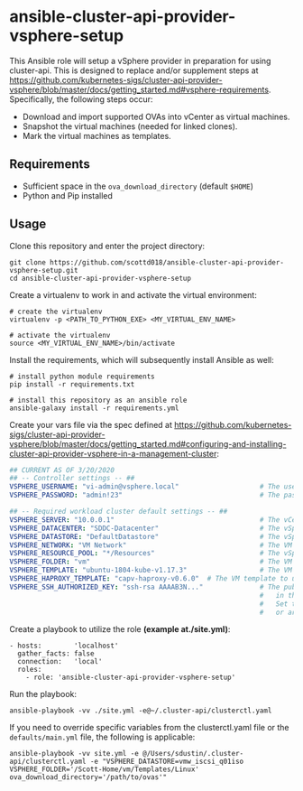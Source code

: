 # ansible-cluster-api-provider-vsphere-setup

This Ansible role will setup a vSphere provider in preparation for using cluster-api.  This is designed to replace and/or supplement steps at https://github.com/kubernetes-sigs/cluster-api-provider-vsphere/blob/master/docs/getting_started.md#vsphere-requirements. Specifically, the following steps occur:

- Download and import supported OVAs into vCenter as virtual machines.
- Snapshot the virtual machines (needed for linked clones).
- Mark the virtual machines as templates.

## Requirements

- Sufficient space in the `ova_download_directory` (default `$HOME`)
- Python and Pip installed

## Usage

Clone this repository and enter the project directory:

```
git clone https://github.com/scottd018/ansible-cluster-api-provider-vsphere-setup.git
cd ansible-cluster-api-provider-vsphere-setup
```

Create a virtualenv to work in and activate the virtual environment:

```
# create the virtualenv
virtualenv -p <PATH_TO_PYTHON_EXE> <MY_VIRTUAL_ENV_NAME>

# activate the virtualenv
source <MY_VIRTUAL_ENV_NAME>/bin/activate
```

Install the requirements, which will subsequently install Ansible as well:
```
# install python module requirements
pip install -r requirements.txt

# install this repository as an ansible role
ansible-galaxy install -r requirements.yml
```

Create your vars file via the spec defined at https://github.com/kubernetes-sigs/cluster-api-provider-vsphere/blob/master/docs/getting_started.md#configuring-and-installing-cluster-api-provider-vsphere-in-a-management-cluster:
```yaml
## CURRENT AS OF 3/20/2020
## -- Controller settings -- ##
VSPHERE_USERNAME: "vi-admin@vsphere.local"                    # The username used to access the remote vSphere endpoint
VSPHERE_PASSWORD: "admin!23"                                  # The password used to access the remote vSphere endpoint

## -- Required workload cluster default settings -- ##
VSPHERE_SERVER: "10.0.0.1"                                    # The vCenter server IP or FQDN
VSPHERE_DATACENTER: "SDDC-Datacenter"                         # The vSphere datacenter to deploy the management cluster on
VSPHERE_DATASTORE: "DefaultDatastore"                         # The vSphere datastore to deploy the management cluster on
VSPHERE_NETWORK: "VM Network"                                 # The VM network to deploy the management cluster on
VSPHERE_RESOURCE_POOL: "*/Resources"                          # The vSphere resource pool for your VMs
VSPHERE_FOLDER: "vm"                                          # The VM folder for your VMs. Set to "" to use the root vSphere folder
VSPHERE_TEMPLATE: "ubuntu-1804-kube-v1.17.3"                  # The VM template to use for your management cluster.
VSPHERE_HAPROXY_TEMPLATE: "capv-haproxy-v0.6.0"  # The VM template to use for the HAProxy load balancer
VSPHERE_SSH_AUTHORIZED_KEY: "ssh-rsa AAAAB3N..."              # The public ssh authorized key on all machines
                                                              #   in this cluster.
                                                              #   Set to "" if you don't want to enable SSH,
                                                              #   or are using another solution.
```

Create a playbook to utilize the role **(example at./site.yml)**:
```
- hosts:        'localhost'
  gather_facts: false
  connection:   'local'
  roles:
    - role: 'ansible-cluster-api-provider-vsphere-setup'
```

Run the playbook:
```
ansible-playbook -vv ./site.yml -e@~/.cluster-api/clusterctl.yaml
```

If you need to override specific variables from the clusterctl.yaml file or the `defaults/main.yml` file, the following is applicable:
```
ansible-playbook -vv site.yml -e @/Users/sdustin/.cluster-api/clusterctl.yaml -e "VSPHERE_DATASTORE=vmw_iscsi_q01iso VSPHERE_FOLDER='/Scott-Home/vm/Templates/Linux' ova_download_directory='/path/to/ovas'"
```
